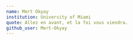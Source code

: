 ```yaml
---
name: Mert Okyay
institution: University of Miami 
quote: Allez en avant, et la foi vous viendra.
github_user: Mert-Okyay
---
```

